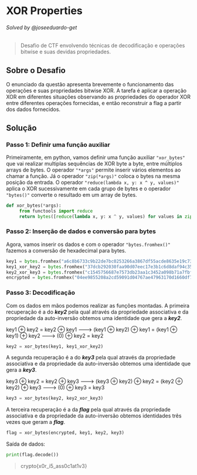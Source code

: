 # XOR Properties
###### Solved by @joseeduardo-get

> Desafio de CTF envolvendo técnicas de decodificação e operações bitwise e suas devidas propriedades.

## Sobre o Desafio

O enunciado da questão apresenta brevemente o funcionamento das operações e suas propriedades bitwise XOR. A tarefa é aplicar a operação XOR em diferentes situações observando as propriedades do operador XOR entre diferentes operações fornecidas, e então reconstruir a flag a partir dos dados fornecidos.

## Solução

### Passo 1: Definir uma função auxiliar

Primeiramente, em python, vamos definir uma função auxiliar `"xor_bytes"` que vai realizar multiplas sequências de XOR byte a byte, entre múltiplos arrays de bytes. O operador `"*args"` permite inserir vários elementos ao chamar a função. Já o operador `"zip(*args)"` coloca o bytes na mesma posição da entrada. O operador `"reduce(lambda x, y: x ^ y, values)"` aplica o XOR sucessivamente em cada grupo de bytes e o operador `"bytes()"` converte o resultado em um array de bytes.

```python
def xor_bytes(*args):
     from functools import reduce
     return bytes([reduce(lambda x, y: x ^ y, values) for values in zip(*args)])
```
### Passo 2: Inserção de dados e conversão para bytes

Agora, vamos inserir os dados e com o operador `"bytes.fromhex()"` fazemos a conversão de hexadecimal para bytes.

```python
key1 = bytes.fromhex("a6c8b6733c9b22de7bc0253266a3867df55acde8635e19c73313")
key1_xor_key2 = bytes.fromhex("37dcb292030faa90d07eec17e3b1c6d8daf94c35d4c9191a5e1e")
key2_xor_key3 = bytes.fromhex("c1545756687e7573db23aa1c3452a098b71a7fbf0fddddde5fc1")
encrypted = bytes.fromhex("04ee9855208a2cd59091d04767ae47963170d1660df7f56f5faf")
```

### Passo 3: Decodificação

Com os dados em mãos podemos realizar as funções montadas. A primeira recuperação é a do ***key2*** pela qual através da propriedade associativa e da propriedade da auto-inversão obtemos uma identidade que gera a ***key2***.

key1 &oplus; key2 = key2 &oplus; key1   --->    (key1 &oplus; key2) &oplus; key1 = (key1 &oplus; key1) &oplus; key2    --->    (0) &oplus; key2 = key2

```python
key2 = xor_bytes(key1, key1_xor_key2)
```

 A segunda recuperação é a do ***key3*** pela qual através da propriedade associativa e da propriedade da auto-inversão obtemos uma identidade que gera a ***key3***.
 
key3 &oplus; key2 = key2 &oplus; key3   --->    (key3 &oplus; key2) &oplus; key2 = (key2 &oplus; key2) &oplus; key3    --->    (0) &oplus; key3 = key3

```python
key3 = xor_bytes(key2, key2_xor_key3)
```
 A terceira recuperação é a da ***flag*** pela qual através da propriedade associativa e da propriedade da auto-inversão obtemos identidades três vezes que geram a ***flag***.

```python
flag = xor_bytes(encrypted, key1, key2, key3)
 ```

Saída de dados:

```python
print(flag.decode())
```


>crypto{x0r_i5_ass0c1at1v3}
